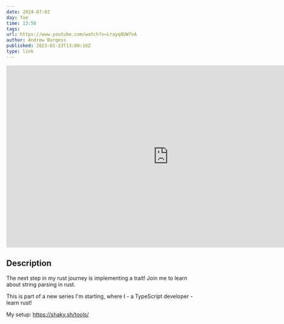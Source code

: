 ```yaml
---
date: 2024-07-02
day: Tue
time: 13:50
tags:
url: https://www.youtube.com/watch?v=Lrayq0UW7nA
author: Andrew Burgess
published: 2023-01-23T13:00:16Z
type: link
---
```


<iframe width="854" height="480" src="https://www.youtube.com/embed/Lrayq0UW7nA" frameborder="0" allowfullscreen></iframe>

## Description
The next step in my rust journey is implementing a trait! Join me to learn about string parsing in rust.

This is part of a new series I'm starting, where I - a TypeScript developer - learn rust!

My setup: https://shaky.sh/tools/